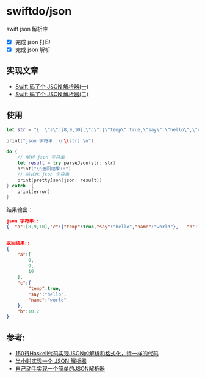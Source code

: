 # swiftdo/json

swift json 解析库

* [x] 完成 json 打印
* [x] 完成 json 解析

## 实现文章
* [Swift 码了个 JSON 解析器(一)](https://oldbird.run/swift/fp/t3-json1.html)
* [Swift 码了个 JSON 解析器(二)](https://oldbird.run/swift/fp/t3-json2.html)

## 使用 

```swift
let str = "{  \"a\":[8,9,10],\"c\":{\"temp\":true,\"say\":\"hello\",\"name\":\"world\"},   \"b\":10.2}"

print("json 字符串::\n\(str) \n")

do {
    // 解析 json 字符串
    let result = try parseJson(str: str)
    print("\n返回结果::")
    // 格式化 json 字符串
    print(prettyJson(json: result))
} catch  {
    print(error)
}
```

结果输出：

```json
json 字符串::
{  "a":[8,9,10],"c":{"temp":true,"say":"hello","name":"world"},   "b":10.2} 


返回结果::
{
    "a":[
        8,
        9,
        10
    ],
    "c":{
        "temp":true,
        "say":"hello",
        "name":"world"
    },
    "b":10.2
}
```


## 参考:

* [150行Haskell代码实现JSON的解析和格式化，诗一样的代码](https://zhuanlan.zhihu.com/p/359406047)
* [半小时实现一个 JSON 解析器](https://zhuanlan.zhihu.com/p/28049617)
* [自己动手实现一个简单的JSON解析器](https://segmentfault.com/a/1190000010998941)

